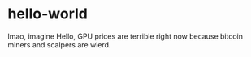 # hello-world
lmao, imagine
Hello, GPU prices are terrible right now because bitcoin miners and scalpers are wierd.
